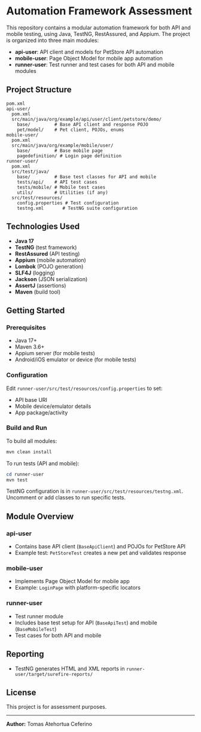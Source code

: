 # Automation Framework Assessment

This repository contains a modular automation framework for both API and mobile testing, using Java, TestNG, RestAssured, and Appium. The project is organized into three main modules:

- **api-user**: API client and models for PetStore API automation
- **mobile-user**: Page Object Model for mobile app automation
- **runner-user**: Test runner and test cases for both API and mobile modules

## Project Structure

```
pom.xml
api-user/
  pom.xml
  src/main/java/org/example/api/user/client/petstore/demo/
    base/         # Base API client and response POJO
    pet/model/    # Pet client, POJOs, enums
mobile-user/
  pom.xml
  src/main/java/org/example/mobile/user/
    base/         # Base mobile page
    pagedefinition/ # Login page definition
runner-user/
  pom.xml
  src/test/java/
    base/         # Base test classes for API and mobile
    tests/api/    # API test cases
    tests/mobile/ # Mobile test cases
    utils/        # Utilities (if any)
  src/test/resources/
    config.properties # Test configuration
    testng.xml       # TestNG suite configuration
```

## Technologies Used
- **Java 17**
- **TestNG** (test framework)
- **RestAssured** (API testing)
- **Appium** (mobile automation)
- **Lombok** (POJO generation)
- **SLF4J** (logging)
- **Jackson** (JSON serialization)
- **AssertJ** (assertions)
- **Maven** (build tool)

## Getting Started

### Prerequisites
- Java 17+
- Maven 3.6+
- Appium server (for mobile tests)
- Android/iOS emulator or device (for mobile tests)

### Configuration
Edit `runner-user/src/test/resources/config.properties` to set:
- API base URI
- Mobile device/emulator details
- App package/activity

### Build and Run

To build all modules:
```powershell
mvn clean install
```

To run tests (API and mobile):
```powershell
cd runner-user
mvn test
```

TestNG configuration is in `runner-user/src/test/resources/testng.xml`. Uncomment or add classes to run specific tests.

## Module Overview

### api-user
- Contains base API client (`BaseApiClient`) and POJOs for PetStore API
- Example test: `PetStoreTest` creates a new pet and validates response

### mobile-user
- Implements Page Object Model for mobile app
- Example: `LoginPage` with platform-specific locators

### runner-user
- Test runner module
- Includes base test setup for API (`BaseApiTest`) and mobile (`BaseMobileTest`)
- Test cases for both API and mobile

## Reporting
- TestNG generates HTML and XML reports in `runner-user/target/surefire-reports/`

## License
This project is for assessment purposes.

---
**Author:** Tomas Atehortua Ceferino

